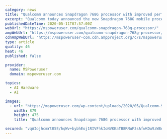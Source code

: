 ```yaml
---
category: news
title: "Qualcomm announces Snapdragon 768G processor with improved performance and updateable GPU drivers"
excerpt: "Qualcomm today announced the new Snapdragon 768G mobile processor, the successor to the popular mid-range Snapdragon 765G processor. This new Snapdragon 768G offers better performance, updateable GPU drivers,"
publishedDateTime: 2020-05-11T07:57:00Z
webUrl: "https://mspoweruser.com/qualcomm-snapdragon-768g-processor/"
ampWebUrl: "https://mspoweruser.com/qualcomm-snapdragon-768g-processor/amp/"
cdnAmpWebUrl: "https://mspoweruser-com.cdn.ampproject.org/c/s/mspoweruser.com/qualcomm-snapdragon-768g-processor/amp/"
type: article
quality: 46
heat: 46
published: false

provider:
  name: MSPoweruser
  domain: mspoweruser.com

topics:
  - AI Hardware
  - AI

images:
  - url: "https://mspoweruser.com/wp-content/uploads/2020/05/Qualcomm-Snapdragon-768G.jpg"
    width: 879
    height: 475
    title: "Qualcomm announces Snapdragon 768G processor with improved performance and updateable GPU drivers"

secured: "vqAIojhcmYt05E/hqWv+bybhEoj1RIVFhkIoNVKKaTB8RNuF3sAfwKDu9zW8qNKGgR4Fj9BU4VZkRjZ4qrmrFefTVGolIzcpF/sABh0nO0u2jvJKucLsDJn99Ei+PVbVwDONFJulGdf+ySEpytiRlntf2ohQ3yd0Vc6qoFm+wR2eSQ45aYoRdV2aFXlc3WHQQIllAEZhDJJAbDqx2St3AIh2bBBVsVJvgmLWQ1i4pc68RpihQ/rl3es2/DHp7fXmtN+tL5u9N4cFjXUYuT4I1/FfJQWuQNvzCRQXirBGVFU1p0WPJfJ3xrk5L7VMamM+W8SkU45RXfoHbOndi2/fcW4Lf3obYbzpyCnxsWJs0jH25vUrDkd/LohfmVMcd7myqUV0t8xUy/XOPLTnXKQx+uv0h0t4btPJepQ+3quMSWocrMDufPDkTIUlcJPmCP1wQQaI1tUekQJFu0id5G1a7GW8JxBNLhstpXmpFyfFmwA=;SpFT/KSX3NR869JtRedNEw=="
---
```


